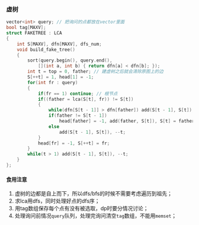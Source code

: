 ### 虚树

```c++
vector<int> query; // 把询问的点都放在vector里面
bool tag[MAXV];
struct FAKETREE : LCA
{
    int S[MAXV], dfn[MAXV], dfs_num;
    void build_fake_tree()
    {
        sort(query.begin(), query.end(),
            [](int a, int b) { return dfn[a] < dfn[b]; });
        int t = top = 0, father; // 建虚树之后就会清除原图上的边
        S[++t] = 1, head[1] = -1;
        for(int fr : query)
        {
            if(fr == 1) continue; // 根节点
            if((father = lca(S[t], fr)) != S[t])
            {
                while(dfn[S[t - 1]] > dfn[father]) add(S[t - 1], S[t]),--t;
                if(father != S[t - 1])
                    head[father] = -1, add(father, S[t]), S[t] = father;
                else
                    add(S[t - 1], S[t]), --t;
            }
            head[fr] = -1, S[++t] = fr;
        }
        while(t > 1) add(S[t - 1], S[t]), --t;
    }
};
```

#### 食用注意

1. 虚树的边都是自上而下，所以dfs/bfs的时候不需要考虑遍历到祖先；
2. 求lca用dfs，同时处理好点的dfs序；
3. 用tag数组保存每个点有没有被选取，dp时要分情况讨论；
4. 处理询问前情况`query`队列，处理完询问清空`tag`数组，不能用`memset`；